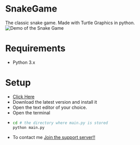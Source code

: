 # SnakeGame
The classic snake game. Made with Turtle Graphics in python.
![Demo of the Snake Game](https://media.giphy.com/media/EoN9BhGMs6CvxJ9EBc/giphy.gif)

# Requirements
- Python 3.x

# Setup
* [Click Here](https://python.org/downloads)
* Download the latest version and install it
* Open the text editor of your choice.
* Open the terminal
* ```bash
  cd # the directory where main.py is stored
  python main.py
  ```
* To contact me [Join the support server!!](https://discord.gg/nZTfXVkwg7 "Support Server")